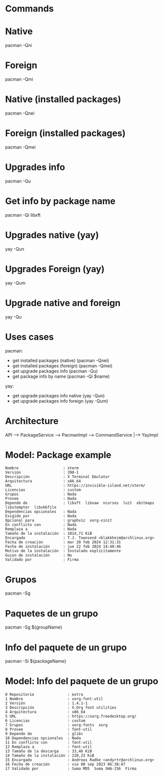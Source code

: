 # Commands

# Native
pacman -Qni

# Foreign
pacman -Qmi

# Native (installed packages)
pacman -Qnei

# Foreign (installed packages)
pacman -Qmei

# Upgrades info
pacman -Qu

# Get info by package name
pacman -Qi libxft

# Upgrades native (yay)
yay -Qun

# Upgrades Foreign (yay)
yay -Qum

# Upgrade native and foreign
yay -Qu

# Uses cases
pacman:
- get installed packages (native) (pacman -Qnei)
- get installed packages (foreign) (pacman -Qmei)
- get upgrade packages info (pacman -Qu)
- get package info by name (pacman -Qi $name)

yay:
- get upgrade packages info native (yay -Qun)
- get upgrade packages info foreign (yay -Qum)

# Architecture


API --> PackageService --> PacmanImpl --> CommandService
                      |--> YayImpl

# Model: Package example
```
Nombre                    : xterm
Versión                   : 390-1
Descripción               : X Terminal Emulator
Arquitectura              : x86_64
URL                       : https://invisible-island.net/xterm/
Licencias                 : custom
Grupos                    : Nada
Provee                    : Nada
Depende de                : libxft  libxaw  ncurses  luit  xbitmaps  libutempter  libxkbfile
Dependencias opcionales   : Nada
Exigido por               : Nada
Opcional para             : graphviz  xorg-xinit
En conflicto con          : Nada
Remplaza a                : Nada
Tamaño de la instalación  : 1014,71 KiB
Encargado                 : T.J. Townsend <blakkheim@archlinux.org>
Fecha de creación         : mar 20 feb 2024 12:31:31
Fecha de instalación      : jue 22 feb 2024 14:48:46
Motivo de la instalación  : Instalado explícitamente
Guion de instalación      : No
Validado por              : Firma
```


# Grupos
pacman -Sg

# Paquetes de un grupo
pacman -Sg ${groupName}

# Info del paquete de un grupo
pacman -Si ${packageName}

# Model: Info del paquete de un grupo
```
0 Repositorio               : extra
1 Nombre                    : xorg-font-util
2 Versión                   : 1.4.1-1
3 Descripción               : X.Org font utilities
4 Arquitectura              : x86_64
5 URL                       : https://xorg.freedesktop.org/
6 Licencias                 : custom
7 Grupos                    : xorg-fonts  xorg
8 Provee                    : font-util
9 Depende de                : glibc
10 Dependencias opcionales  : Nada
11 En conflicto con         : font-util
12 Remplaza a               : font-util
13 Tamaño de la descarga    : 33,46 KiB
14 Tamaño de la instalación : 228,23 KiB
15 Encargado                : Andreas Radke <andyrtr@archlinux.org>
16 Fecha de creación        : vie 08 sep 2023 06:38:47
17 Validado por             : Suma MD5  Suma SHA-256  Firma
```